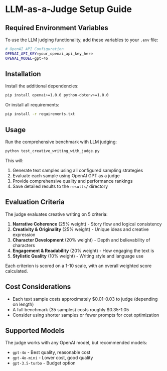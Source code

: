 # LLM-as-a-Judge Setup Guide

## Required Environment Variables

To use the LLM judging functionality, add these variables to your `.env` file:

```bash
# OpenAI API Configuration
OPENAI_API_KEY=your_openai_api_key_here
OPENAI_MODEL=gpt-4o
```

## Installation

Install the additional dependencies:

```bash
pip install openai>=1.0.0 python-dotenv>=1.0.0
```

Or install all requirements:

```bash
pip install -r requirements.txt
```

## Usage

Run the comprehensive benchmark with LLM judging:

```bash
python test_creative_writing_with_judge.py
```

This will:
1. Generate text samples using all configured sampling strategies
2. Evaluate each sample using OpenAI GPT as a judge
3. Provide comprehensive quality and performance rankings
4. Save detailed results to the `results/` directory

## Evaluation Criteria

The judge evaluates creative writing on 5 criteria:

1. **Narrative Coherence** (25% weight) - Story flow and logical consistency
2. **Creativity & Originality** (25% weight) - Unique ideas and creative expression  
3. **Character Development** (20% weight) - Depth and believability of characters
4. **Engagement & Readability** (20% weight) - How engaging the text is
5. **Stylistic Quality** (10% weight) - Writing style and language use

Each criterion is scored on a 1-10 scale, with an overall weighted score calculated.

## Cost Considerations

- Each text sample costs approximately $0.01-0.03 to judge (depending on length)
- A full benchmark (35 samples) costs roughly $0.35-1.05
- Consider using shorter samples or fewer prompts for cost optimization

## Supported Models

The judge works with any OpenAI model, but recommended models:
- `gpt-4o` - Best quality, reasonable cost
- `gpt-4o-mini` - Lower cost, good quality  
- `gpt-3.5-turbo` - Budget option 